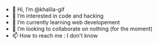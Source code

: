 - 👋 Hi, I’m @khalila-gif
- 👀 I’m interested in code and hacking
- 🌱 I’m currently learning web developement
- 💞️ I’m looking to collaborate on nothing (for the moment)
- 📫 How to reach me : I don't know

<!---
khalila-gif/khalila-gif is a ✨ special ✨ repository because its `README.md` (this file) appears on your GitHub profile.
You can click the Preview link to take a look at your changes.
--->
